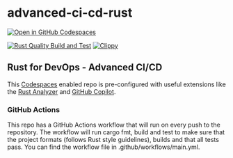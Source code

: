# advanced-ci-cd-rust
[![Open in GitHub Codespaces](https://github.com/codespaces/badge.svg)](https://codespaces.new/rstrategist/advanced-ci-cd-rust)

[![Rust Quality Build and Test](https://github.com/rstrategist/advanced-ci-cd-rust/actions/workflows/main.yml/badge.svg)](https://github.com/rstrategist/advanced-ci-cd-rust/actions/workflows/main.yml)
[![Clippy](https://github.com/rstrategist/advanced-ci-cd-rust/actions/workflows/clippy.yml/badge.svg)](https://github.com/rstrategist/advanced-ci-cd-rust/actions/workflows/clippy.yml)

## Rust for DevOps - Advanced CI/CD

This [Codespaces](https://docs.github.com/en/codespaces/overview) enabled repo is pre-configured with useful extensions like the [Rust Analyzer](https://marketplace.visualstudio.com/items?itemName=rust-lang.rust-analyzer) and [GitHub Copilot](https://docs.github.com/en/copilot/quickstart).

### GitHub Actions
This repo has a GitHub Actions workflow that will run on every push to the repository. The workflow will run cargo fmt, build and test to make sure that the project formats (follows Rust style guidelines), builds and that all tests pass. You can find the workflow file in .github/workflows/main.yml.
